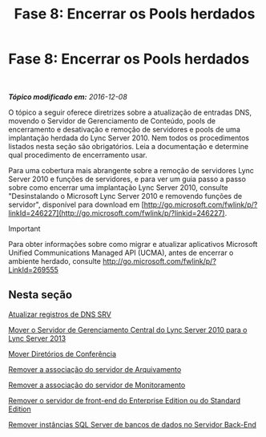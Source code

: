 ﻿---
title: 'Fase 8: Encerrar os Pools herdados'
TOCTitle: 'Fase 8: Encerrar os Pools herdados'
ms:assetid: 1c68e5d8-fb5f-45e6-b6e3-27f5e830c966
ms:mtpsurl: https://technet.microsoft.com/pt-br/library/JJ204724(v=OCS.15)
ms:contentKeyID: 49306062
ms.date: 12/29/2016
mtps_version: v=OCS.15
ms.translationtype: HT
---

# Fase 8: Encerrar os Pools herdados

 

_**Tópico modificado em:** 2016-12-08_

O tópico a seguir oferece diretrizes sobre a atualização de entradas DNS, movendo o Servidor de Gerenciamento de Conteúdo, pools de encerramento e desativação e remoção de servidores e pools de uma implantação herdada do Lync Server 2010. Nem todos os procedimentos listados nesta seção são obrigatórios. Leia a documentação e determine qual procedimento de encerramento usar.

Para uma cobertura mais abrangente sobre a remoção de servidores Lync Server 2010 e funções de servidores, e para ver um guia passo a passo sobre como encerrar uma implantação Lync Server 2010, consulte "Desinstalando o Microsoft Lync Server 2010 e removendo funções de servidor", disponível para download em [http://go.microsoft.com/fwlink/p/?linkId=246227](http://go.microsoft.com/fwlink/p/?linkid=246227).

> [!IMPORTANT]  
> Para obter informações sobre como migrar e atualizar aplicativos Microsoft Unified Communications Managed API (UCMA), antes de encerrar o ambiente herdado, consulte <a href="http://go.microsoft.com/fwlink/p/?linkid=269555">http://go.microsoft.com/fwlink/p/?LinkId=269555</a>

## Nesta seção

   [Atualizar registros de DNS SRV](update-dns-srv-records.md)

   [Mover o Servidor de Gerenciamento Central do Lync Server 2010 para o Lync Server 2013](move-the-lync-server-2010-central-management-server-to-lync-server-2013.md)

   [Mover Diretórios de Conferência](move-lync-server-2010-conference-directories-to-lync-server-2013.md)

   [Remover a associação do servidor de Arquivamento](remove-the-archiving-server-association.md)

   [Remover a associação do servidor de Monitoramento](remove-the-monitoring-server-association.md)

   [Remover o servidor de front-end do Enterprise Edition ou do Standard Edition](remove-the-enterprise-edition-front-end-server-or-standard-edition-front-end-server.md)

   [Remover instâncias SQL Server de bancos de dados no Servidor Back-End](remove-sql-server-instances-and-databases-on-the-back-end-server.md)

